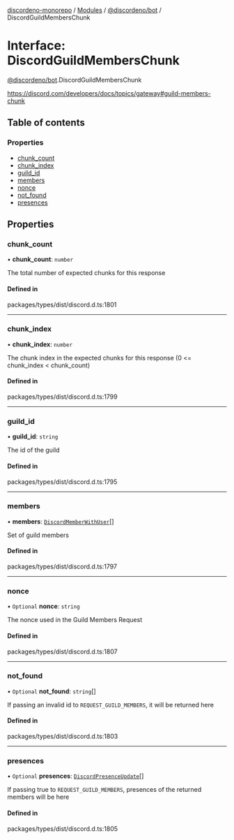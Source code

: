 [discordeno-monorepo](../README.md) / [Modules](../modules.md) / [@discordeno/bot](../modules/discordeno_bot.md) / DiscordGuildMembersChunk

# Interface: DiscordGuildMembersChunk

[@discordeno/bot](../modules/discordeno_bot.md).DiscordGuildMembersChunk

https://discord.com/developers/docs/topics/gateway#guild-members-chunk

## Table of contents

### Properties

- [chunk_count](discordeno_bot.DiscordGuildMembersChunk.md#chunk_count)
- [chunk_index](discordeno_bot.DiscordGuildMembersChunk.md#chunk_index)
- [guild_id](discordeno_bot.DiscordGuildMembersChunk.md#guild_id)
- [members](discordeno_bot.DiscordGuildMembersChunk.md#members)
- [nonce](discordeno_bot.DiscordGuildMembersChunk.md#nonce)
- [not_found](discordeno_bot.DiscordGuildMembersChunk.md#not_found)
- [presences](discordeno_bot.DiscordGuildMembersChunk.md#presences)

## Properties

### chunk_count

• **chunk_count**: `number`

The total number of expected chunks for this response

#### Defined in

packages/types/dist/discord.d.ts:1801

---

### chunk_index

• **chunk_index**: `number`

The chunk index in the expected chunks for this response (0 <= chunk_index < chunk_count)

#### Defined in

packages/types/dist/discord.d.ts:1799

---

### guild_id

• **guild_id**: `string`

The id of the guild

#### Defined in

packages/types/dist/discord.d.ts:1795

---

### members

• **members**: [`DiscordMemberWithUser`](discordeno_bot.DiscordMemberWithUser.md)[]

Set of guild members

#### Defined in

packages/types/dist/discord.d.ts:1797

---

### nonce

• `Optional` **nonce**: `string`

The nonce used in the Guild Members Request

#### Defined in

packages/types/dist/discord.d.ts:1807

---

### not_found

• `Optional` **not_found**: `string`[]

If passing an invalid id to `REQUEST_GUILD_MEMBERS`, it will be returned here

#### Defined in

packages/types/dist/discord.d.ts:1803

---

### presences

• `Optional` **presences**: [`DiscordPresenceUpdate`](discordeno_bot.DiscordPresenceUpdate.md)[]

If passing true to `REQUEST_GUILD_MEMBERS`, presences of the returned members will be here

#### Defined in

packages/types/dist/discord.d.ts:1805
